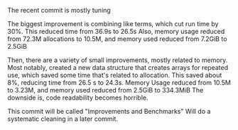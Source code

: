 The recent commit is mostly tuning

The biggest improvement is combining like terms, which cut run time by 30%.
This reduced time from 36.9s to 26.5s
Also, memory usage reduced from 72.3M allocations to 10.5M, and memory used reduced
from 7.2GiB to 2.5GiB

Then, there are a variety of small improvements, mostly related to memory.
Most notably, created a new data structure that creates arrays for repeated use, which saved some time
that's related to allocation.
This saved about 8%, reducing time from 26.5 s to 24.3s.
Memory Usage reduced from 10.5M to 3.23M, and memory used reduced from 2.5GiB to 334.3MiB
The downside is, code readability becomes horrible.

This commit will be called "Improvements and Benchmarks"
Will do a systematic cleaning in a later commit.
